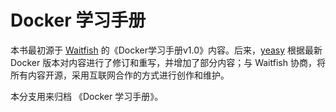# Docker 学习手册

本书最初源于 [Waitfish](https://github.com/Waitfish) 的《Docker学习手册v1.0》内容。后来，[yeasy](https://github.com/yeasy/) 根据最新 Docker 版本对内容进行了修订和重写，并增加了部分内容；与 Waitfish 协商，将所有内容开源，采用互联网合作的方式进行创作和维护。

本分支用来归档 《Docker 学习手册》。
